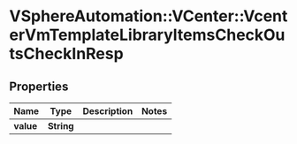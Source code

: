 # VSphereAutomation::VCenter::VcenterVmTemplateLibraryItemsCheckOutsCheckInResp

## Properties
Name | Type | Description | Notes
------------ | ------------- | ------------- | -------------
**value** | **String** |  | 


